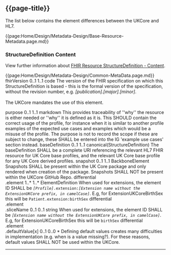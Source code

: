 ## {{page-title}}

The list below contains the element differences between the UKCore and HL7. 

{{page:Home/Design/Metadata-Design/Base-Resource-Metadata.page.md}}

### StructureDefinition Content

View further information about <a href="https://www.hl7.org/fhir/R4/structuredefinition.html" Target="_blank">FHIR Resource StructureDefinition - Content</a>.

{{page:Home/Design/Metadata-Design/Common-MetaData.page.md}}
    <tr>
        <td>fhirVersion</td>
        <td>0..1</td>
        <td>1..1</td>
        <td>code</td>
        <td>The version of the FHIR specification on which this StructureDefinition is based - this is the formal version of the specification, without the revision number, e.g. <i>[publication].[major].[minor]</i>.<br><br>The UKCore mandates the use of this element.</td>
    </tr> 
<tr>
        <td>purpose</td>
        <td>0..1</td>
        <td>1..1</td>
        <td>markdown</td>
        <td>This provides traceability of ''why'' the resource is either needed or ''why'' it is defined as it is. This SHOULD contain the correct usage of the profile, for instance when it is similar to another profile examples of the expected use cases and examples which would be a misuse of the profile. The purpose is not to record the scope if these are subject to change, these SHALL be entered into the IG 'example use cases' section instead. </td>
</tr>
<tr>
        <td>baseDefinition</td>
        <td>0..1</td>
        <td>1..1</td>
        <td>canonical(StructureDefinition)</td>
        <td>The baseDefinition SHALL be a complete URI referencing the relevant HL7 FHIR resource for UK Core base profiles, and the relevant UK Core base profile for any UK Core derived profiles. </td>
    </tr>
    <tr>
        <td>snapshot</td>
        <td>0..1</td>
        <td>1..1</td>
        <td>BackboneElement</td>
        <td>Snapshots SHALL be present within the UK Core package and only rendered when creation of the package. Snapshots SHALL NOT be present within the UKCore GitHub Repo.</td>
    </tr>
    <tr>
        <td>differential<br>.element</td>
        <td>1..*</td>
        <td>1..*</td>
        <td>ElementDefinition</td>
        <td>When used for extensions, the element ID SHALL be <code><i>[Profile]</i>.extension:<i>[Extension name without the ExtensionUKCore prefix, in camelCase]</i></code>. E.g, for ExtensionUKCoreBirthSex this will be <code>Patient.extension:birthSex</code>  </td>
  </tr>
  <tr>
        <td>differential<br>.element<br>.sliceName</td>
        <td>0..1</td>
        <td>0..1</td>
        <td>string</td>
        <td>When used for extensions, the element ID SHALL be <code><i>[Extension name without the ExtensionUKCore prefix, in camelCase]</i></code>. E.g, for ExtensionUKCoreBirthSex this will be <code>birthSex</code> </td>
  </tr>
  <tr>
        <td>differential<br>.element<br>.defaultValue[x]</td>
        <td>0..1</td>
        <td>0..0</td>
        <td>*</td>
        <td>Defining default values creates many difficulties in implementation (e.g. when is a value missing?). For these reasons, default values SHALL NOT be used within the UKCore.</td>
  </tr>
</table>

---
